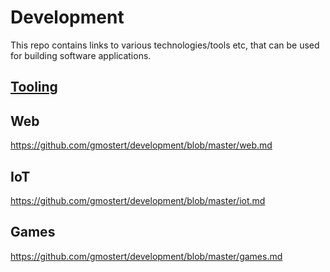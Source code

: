 # Development
This repo contains links to various technologies/tools etc, that can be used for building software applications.

## [Tooling](tooling.md)

## Web
https://github.com/gmostert/development/blob/master/web.md

## IoT
https://github.com/gmostert/development/blob/master/iot.md

## Games
https://github.com/gmostert/development/blob/master/games.md
